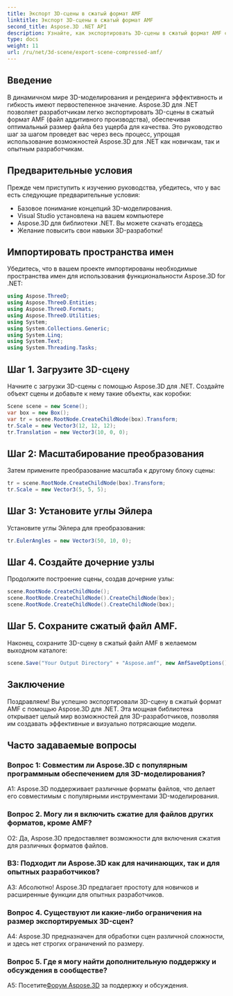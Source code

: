 ```yaml
---
title: Экспорт 3D-сцены в сжатый формат AMF
linktitle: Экспорт 3D-сцены в сжатый формат AMF
second_title: Aspose.3D .NET API
description: Узнайте, как экспортировать 3D-сцены в сжатый формат AMF с помощью Aspose.3D для .NET. Улучшите свои навыки разработки с помощью этого пошагового руководства.
type: docs
weight: 11
url: /ru/net/3d-scene/export-scene-compressed-amf/
---
```

## Введение

В динамичном мире 3D-моделирования и рендеринга эффективность и гибкость имеют первостепенное значение. Aspose.3D для .NET позволяет разработчикам легко экспортировать 3D-сцены в сжатый формат AMF (файл аддитивного производства), обеспечивая оптимальный размер файла без ущерба для качества. Это руководство шаг за шагом проведет вас через весь процесс, упрощая использование возможностей Aspose.3D для .NET как новичкам, так и опытным разработчикам.

## Предварительные условия

Прежде чем приступить к изучению руководства, убедитесь, что у вас есть следующие предварительные условия:

- Базовое понимание концепций 3D-моделирования.
- Visual Studio установлена на вашем компьютере
-  Aspose.3D для библиотеки .NET. Вы можете скачать его[здесь](https://releases.aspose.com/3d/net/)
- Желание повысить свои навыки 3D-разработки!

## Импортировать пространства имен

Убедитесь, что в вашем проекте импортированы необходимые пространства имен для использования функциональности Aspose.3D for .NET:

```csharp
using Aspose.ThreeD;
using Aspose.ThreeD.Entities;
using Aspose.ThreeD.Formats;
using Aspose.ThreeD.Utilities;
using System;
using System.Collections.Generic;
using System.Linq;
using System.Text;
using System.Threading.Tasks;
```

## Шаг 1. Загрузите 3D-сцену

Начните с загрузки 3D-сцены с помощью Aspose.3D для .NET. Создайте объект сцены и добавьте к нему такие объекты, как коробки:

```csharp
Scene scene = new Scene();
var box = new Box();
var tr = scene.RootNode.CreateChildNode(box).Transform;
tr.Scale = new Vector3(12, 12, 12);
tr.Translation = new Vector3(10, 0, 0);
```

## Шаг 2: Масштабирование преобразования

Затем примените преобразование масштаба к другому блоку сцены:

```csharp
tr = scene.RootNode.CreateChildNode(box).Transform;
tr.Scale = new Vector3(5, 5, 5);
```

## Шаг 3: Установите углы Эйлера

Установите углы Эйлера для преобразования:

```csharp
tr.EulerAngles = new Vector3(50, 10, 0);
```

## Шаг 4. Создайте дочерние узлы

Продолжите построение сцены, создав дочерние узлы:

```csharp
scene.RootNode.CreateChildNode();
scene.RootNode.CreateChildNode().CreateChildNode(box);
scene.RootNode.CreateChildNode().CreateChildNode(box);
```

## Шаг 5. Сохраните сжатый файл AMF.

Наконец, сохраните 3D-сцену в сжатый файл AMF в желаемом выходном каталоге:

```csharp
scene.Save("Your Output Directory" + "Aspose.amf", new AmfSaveOptions() { EnableCompression = false });
```

## Заключение

Поздравляем! Вы успешно экспортировали 3D-сцену в сжатый формат AMF с помощью Aspose.3D для .NET. Эта мощная библиотека открывает целый мир возможностей для 3D-разработчиков, позволяя им создавать эффективные и визуально потрясающие модели.

## Часто задаваемые вопросы

### Вопрос 1: Совместим ли Aspose.3D с популярным программным обеспечением для 3D-моделирования?

A1: Aspose.3D поддерживает различные форматы файлов, что делает его совместимым с популярными инструментами 3D-моделирования.

### Вопрос 2. Могу ли я включить сжатие для файлов других форматов, кроме AMF?

О2: Да, Aspose.3D предоставляет возможности для включения сжатия для различных форматов файлов.

### В3: Подходит ли Aspose.3D как для начинающих, так и для опытных разработчиков?

А3: Абсолютно! Aspose.3D предлагает простоту для новичков и расширенные функции для опытных разработчиков.

### Вопрос 4. Существуют ли какие-либо ограничения на размер экспортируемых 3D-сцен?

A4: Aspose.3D предназначен для обработки сцен различной сложности, и здесь нет строгих ограничений по размеру.

### Вопрос 5. Где я могу найти дополнительную поддержку и обсуждения в сообществе?

A5: Посетите[Форум Aspose.3D](https://forum.aspose.com/c/3d/18) за поддержку и обсуждения.